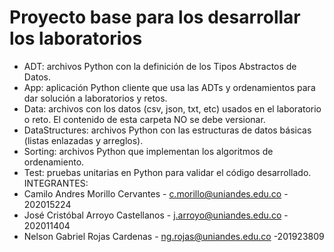 # Proyecto base para los desarrollar los laboratorios

*	ADT: archivos Python con la definición de los Tipos Abstractos de Datos.
*	App: aplicación Python cliente que usa las ADTs y ordenamientos para dar solución a laboratorios y retos.
*	Data: archivos con los datos (csv, json, txt, etc) usados en el laboratorio o reto. El contenido de esta carpeta NO se debe versionar.
*	DataStructures: archivos Python con las estructuras de datos básicas (listas enlazadas y arreglos).
*	Sorting: archivos Python que implementan los algoritmos de ordenamiento.
*	Test: pruebas unitarias en Python para validar el código desarrollado.
INTEGRANTES:
* Camilo Andres Morillo Cervantes - c.morillo@uniandes.edu.co - 202015224
* José Cristóbal Arroyo Castellanos - j.arroyo@uniandes.edu.co - 202011404
* Nelson Gabriel Rojas Cardenas - ng.rojas@uniandes.edu.co -201923809
